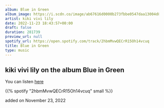 ```yaml
---
album: Blue in Green
album_image: https://i.scdn.co/image/ab67616d0000b273fbbe0547daa13004d88c866d
artist: kiki vivi lily
date: 2022-11-23 18:43:57+00:00
draft: false
duration: 281739
preview_url: null
spotify_url: https://open.spotify.com/track/2hbmMvwQECrR15Oh14vcuq
title: Blue in Green
type: music
---
```



## kiki vivi lily on the album Blue in Green

You can listen [here](https://open.spotify.com/track/2hbmMvwQECrR15Oh14vcuq)

{{% spotify "2hbmMvwQECrR15Oh14vcuq" small %}}

added on November 23, 2022